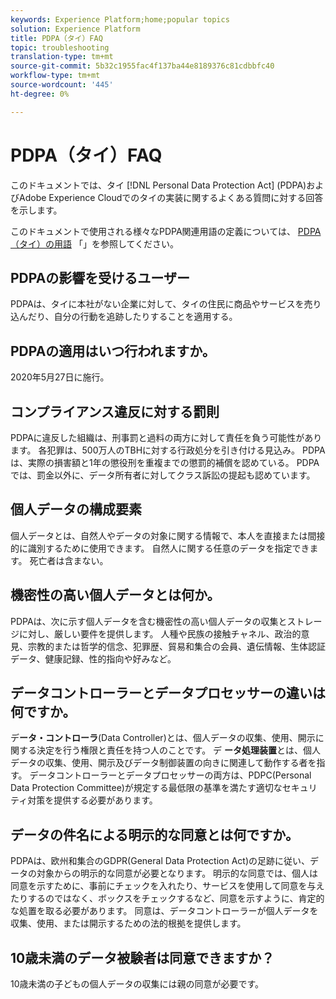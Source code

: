 ```yaml
---
keywords: Experience Platform;home;popular topics
solution: Experience Platform
title: PDPA（タイ）FAQ
topic: troubleshooting
translation-type: tm+mt
source-git-commit: 5b32c1955fac4f137ba44e8189376c81cdbbfc40
workflow-type: tm+mt
source-wordcount: '445'
ht-degree: 0%

---
```



# PDPA（タイ）FAQ

このドキュメントでは、タイ [!DNL Personal Data Protection Act] (PDPA)およびAdobe Experience Cloudでのタイの実装に関するよくある質問に対する回答を示します。

このドキュメントで使用される様々なPDPA関連用語の定義については、 [PDPA（タイ）の用語](./terminology.md) 「」を参照してください。

## PDPAの影響を受けるユーザー

PDPAは、タイに本社がない企業に対して、タイの住民に商品やサービスを売り込んだり、自分の行動を追跡したりすることを適用する。

## PDPAの適用はいつ行われますか。

2020年5月27日に施行。

## コンプライアンス違反に対する罰則

PDPAに違反した組織は、刑事罰と過料の両方に対して責任を負う可能性があります。 各犯罪は、500万人のTBHに対する行政処分を引き付ける見込み。 PDPAは、実際の損害額と1年の懲役刑を重複までの懲罰的補償を認めている。 PDPAでは、罰金以外に、データ所有者に対してクラス訴訟の提起も認めています。

## 個人データの構成要素

個人データとは、自然人やデータの対象に関する情報で、本人を直接または間接的に識別するために使用できます。 自然人に関する任意のデータを指定できます。 死亡者は含まない。

## 機密性の高い個人データとは何か。

PDPAは、次に示す個人データを含む機密性の高い個人データの収集とストレージに対し、厳しい要件を提供します。 人種や民族の接触チャネル、政治的意見、宗教的または哲学的信念、犯罪歴、貿易和集合の会員、遺伝情報、生体認証データ、健康記録、性的指向や好みなど。

## データコントローラーとデータプロセッサーの違いは何ですか。

デ&#x200B;**ータ・コントローラ**(Data Controller)とは、個人データの収集、使用、開示に関する決定を行う権限と責任を持つ人のことです。 デ **ータ処理装置**&#x200B;とは、個人データの収集、使用、開示及びデータ制御装置の向きに関連して動作する者を指す。 データコントローラーとデータプロセッサーの両方は、PDPC(Personal Data Protection Committee)が規定する最低限の基準を満たす適切なセキュリティ対策を提供する必要があります。

## データの件名による明示的な同意とは何ですか。

PDPAは、欧州和集合のGDPR(General Data Protection Act)の足跡に従い、データの対象からの明示的な同意が必要となります。 明示的な同意では、個人は同意を示すために、事前にチェックを入れたり、サービスを使用して同意を与えたりするのではなく、ボックスをチェックするなど、同意を示すように、肯定的な処置を取る必要があります。  同意は、データコントローラーが個人データを収集、使用、または開示するための法的根拠を提供します。

## 10歳未満のデータ被験者は同意できますか？

10歳未満の子どもの個人データの収集には親の同意が必要です。